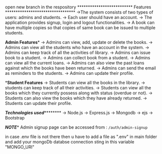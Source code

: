 open new branch in the respository
************************** Features *********************************
->The system consists of two types of users: admins and students.
-> Each user should have an account.
-> The application provides signup, login and logout functionalities.
-> A book can have multiple copies so that copies of same book can be issued to multiple students.

**************************Admin Features***************************
-> Admins can view, add, update or delete the books.
-> Admins can view all the students who have an account in the system.
-> Admins can keep track of all the activities of library.
-> Admins can issue book to a student.
-> Admins can collect book from a student.
-> Admins can view all the current loans.
-> Admins can also view the past loans against which the books have been returned.
-> Admins can send the email as reminders to the students.
-> Admins can update their profile.

*****************************Student Features****************************
-> Students can view all the books in the library.
-> students can keep track of all their activities.
-> Students can view all the books which they currently possess along with status (overdue or not).
-> Students can also view the books which they have already returned.
-> Students can update their profile.


*********************Technologies used*****************************
-> Node.js
-> Express.js
-> Mongodb
-> ejs
-> Bootstrap


*************************NOTE**************************
 Admin signup page can be accessed from : `/auth/admin-signup`


in case .env file is not there then u have to add a file as ".env" in main folder and add your mongoDb databse connection sting in this variable "MONGO_URI"










